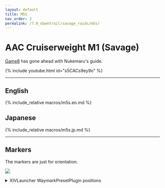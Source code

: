 ```yaml
---
layout: default
title: M5S
nav_order: 3
permalink: /7.0_dawntrail/savage_raids/m5s/
---
```


# AAC Cruiserweight M1 (Savage)

[Game8](https://game8.jp/ff14/680424) has gone ahead with Nukemaru's guide.

{% include youtube.html id="s5CACs9ey9o" %}

---

## English

{% include_relative macros/m5s.en.md %}

## Japanese

{% include_relative macros/m5s.jp.md %}

---

## Markers

The markers are just for orientation.

![]({{site.baseurl}}/images/7.0_dawntrail/m5s/markers.jpg)
<details markdown=block>
<summary>XIVLauncher WaymarkPresetPlugin positions</summary>

```json
{
  "Name":"M5S",
  "MapID":1020,
  "A":{"X":100.0,"Y":0.0,"Z":85.0,"ID":0,"Active":true},
  "B":{"X":115.0,"Y":0.0,"Z":100.0,"ID":1,"Active":true},
  "C":{"X":100.0,"Y":0.0,"Z":115.0,"ID":2,"Active":true},
  "D":{"X":85.0,"Y":0.0,"Z":100.0,"ID":3,"Active":true},
  "One":{"X":107.5,"Y":0.0,"Z":92.5,"ID":7,"Active":true},
  "Two":{"X":107.5,"Y":0.0,"Z":107.5,"ID":4,"Active":true},
  "Three":{"X":92.5,"Y":0.0,"Z":107.5,"ID":5,"Active":true},
  "Four":{"X":92.5,"Y":0.0,"Z":92.5,"ID":6,"Active":true}
}
```

</details>



<script data-goatcounter="https://xivjpraids.goatcounter.com/count"
        async src="//gc.zgo.at/count.js"></script>
